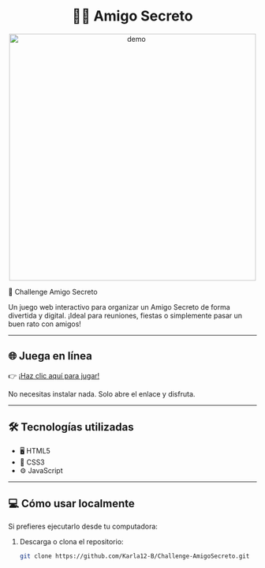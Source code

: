 
<h1 align="center">🤷‍♀️ Amigo Secreto</h1>


<p align="center">
  <img src="demo.gif" width="500px" alt="demo" />
</p>

🎁 Challenge Amigo Secreto

Un juego web interactivo para organizar un Amigo Secreto de forma divertida y digital. ¡Ideal para reuniones, fiestas o simplemente pasar un buen rato con amigos!

---

## 🌐 Juega en línea

👉 [¡Haz clic aquí para jugar!](https://karla12-b.github.io/Challenge-AmigoSecreto/)

No necesitas instalar nada. Solo abre el enlace y disfruta.

---

## 🛠️ Tecnologías utilizadas

- 🖥️ HTML5
- 🎨 CSS3
- ⚙️ JavaScript

---

## 💻 Cómo usar localmente

Si prefieres ejecutarlo desde tu computadora:

1. Descarga o clona el repositorio:
   ```bash
   git clone https://github.com/Karla12-B/Challenge-AmigoSecreto.git
